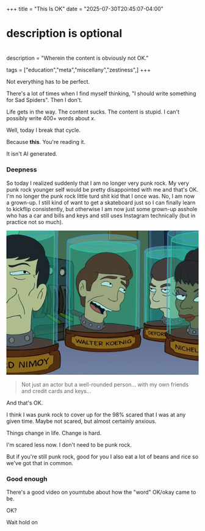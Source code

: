 +++
title = "This Is OK"
date = "2025-07-30T20:45:07-04:00"

#
# description is optional
#
description = "Wherein the content is obviously not OK."

tags = ["education","meta","miscellany","zestiness",]
+++

Not everything has to be perfect.

There's a lot of times when I find myself thinking, "I should write something for Sad Spiders". Then I don't.

Life gets in the way.
The content sucks.
The content is stupid.
I can't possibly write 400+ words about *x*.

Well, today I break that cycle.

Because **this**. You're reading it.

It isn't AI generated.

### Deepness

So today I realized suddenly that I am no longer very punk rock. My very punk rock younger self would be pretty disappointed with me and that's OK. I'm no longer the punk rock little turd shit kid that I once was. No, I am now a grown-up. I still kind of want to get a skateboard just so I can finally learn to kickflip consistently, but otherwise I am now just some grown-up asshole who has a car and bills and keys and still uses Instagram technically (but in practice not so much).

![Not just an actor but a well-rounded person...with my own friends and credit cards and keys.](./andkeysand.jpg)
> Not just an actor but a well-rounded person... with my own friends and credit cards and keys...

And that's OK.

I think I was punk rock to cover up for the 98% scared that I was at any given time. Maybe not scared, but almost certainly anxious.

Things change in life. Change is hard.

I'm scared less now. I don't need to be punk rock.

But if you're still punk rock, good for you I also eat a lot of beans and rice so we've got that in common.

### Good enough

There's a good video on youmtube about how the "word" OK/okay came to be.

OK?

Wait hold on